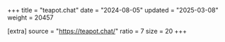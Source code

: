+++
title = "teapot.chat"
date = "2024-08-05"
updated = "2025-03-08"
weight = 20457

[extra]
source = "https://teapot.chat/"
ratio = 7
size = 20
+++
